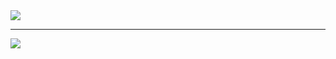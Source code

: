 <img src= "https://i.imgur.com/nE766PW.png" align="midle"> 

___

<img src= "https://i.imgur.com/Eg1He6u.png" align="midle"> 
